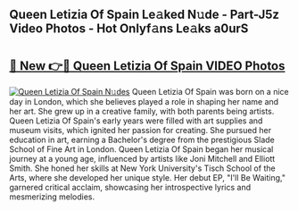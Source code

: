 ## Queen Letizia Of Spain Le𝚊ked N𝚞de - Part-J5z Video Photos - Hot Onlyf𝚊ns Le𝚊ks a0urS

# <h2><a href="http://ab43545.deff.icu/?id=Queen+Letizia+Of+Spain">🔗 New 👉🔴 Queen Letizia Of Spain VIDEO Photos</a></h2>

[![Queen Letizia Of Spain N𝚞des](https://i.imgur.com/rIISA9y.gif)](http://ab43545.deff.icu/?id=Queen+Letizia+Of+Spain)
Queen Letizia Of Spain was born on a nice day in London, which she believes played a role in shaping her name and her art. She grew up in a creative family, with both parents being artists. Queen Letizia Of Spain's early years were filled with art supplies and museum visits, which ignited her passion for creating. She pursued her education in art, earning a Bachelor's degree from the prestigious Slade School of Fine Art in London. Queen Letizia Of Spain began her musical journey at a young age, influenced by artists like Joni Mitchell and Elliott Smith. She honed her skills at New York University's Tisch School of the Arts, where she developed her unique style. Her debut EP, "I'll Be Waiting," garnered critical acclaim, showcasing her introspective lyrics and mesmerizing melodies.
